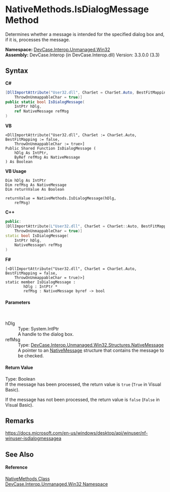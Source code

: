 # NativeMethods.IsDialogMessage Method 
 

Determines whether a message is intended for the specified dialog box and, if it is, processes the message.

**Namespace:**&nbsp;<a href="N_DevCase_Interop_Unmanaged_Win32">DevCase.Interop.Unmanaged.Win32</a><br />**Assembly:**&nbsp;DevCase.Interop (in DevCase.Interop.dll) Version: 3.3.0.0 (3.3)

## Syntax

**C#**<br />
``` C#
[DllImportAttribute("User32.dll", CharSet = CharSet.Auto, BestFitMapping = false, 
	ThrowOnUnmappableChar = true)]
public static bool IsDialogMessage(
	IntPtr hDlg,
	ref NativeMessage refMsg
)
```

**VB**<br />
``` VB
<DllImportAttribute("User32.dll", CharSet := CharSet.Auto, BestFitMapping := false, 
	ThrowOnUnmappableChar := true>]
Public Shared Function IsDialogMessage ( 
	hDlg As IntPtr,
	ByRef refMsg As NativeMessage
) As Boolean
```

**VB Usage**<br />
``` VB Usage
Dim hDlg As IntPtr
Dim refMsg As NativeMessage
Dim returnValue As Boolean

returnValue = NativeMethods.IsDialogMessage(hDlg, 
	refMsg)
```

**C++**<br />
``` C++
public:
[DllImportAttribute(L"User32.dll", CharSet = CharSet::Auto, BestFitMapping = false, 
	ThrowOnUnmappableChar = true)]
static bool IsDialogMessage(
	IntPtr hDlg, 
	NativeMessage% refMsg
)
```

**F#**<br />
``` F#
[<DllImportAttribute("User32.dll", CharSet = CharSet.Auto, BestFitMapping = false, 
	ThrowOnUnmappableChar = true)>]
static member IsDialogMessage : 
        hDlg : IntPtr * 
        refMsg : NativeMessage byref -> bool 

```


#### Parameters
&nbsp;<dl><dt>hDlg</dt><dd>Type: System.IntPtr<br />A handle to the dialog box.</dd><dt>refMsg</dt><dd>Type: <a href="T_DevCase_Interop_Unmanaged_Win32_Structures_NativeMessage">DevCase.Interop.Unmanaged.Win32.Structures.NativeMessage</a><br />A pointer to an <a href="T_DevCase_Interop_Unmanaged_Win32_Structures_NativeMessage">NativeMessage</a> structure that contains the message to be checked.</dd></dl>

#### Return Value
Type: Boolean<br />If the message has been processed, the return value is `true` (`True` in Visual Basic). 

 If the message has not been processed, the return value is `false` (`False` in Visual Basic).

## Remarks
<a href="https://docs.microsoft.com/en-us/windows/desktop/api/winuser/nf-winuser-isdialogmessagea" target="_blank">https://docs.microsoft.com/en-us/windows/desktop/api/winuser/nf-winuser-isdialogmessagea</a>

## See Also


#### Reference
<a href="T_DevCase_Interop_Unmanaged_Win32_NativeMethods">NativeMethods Class</a><br /><a href="N_DevCase_Interop_Unmanaged_Win32">DevCase.Interop.Unmanaged.Win32 Namespace</a><br />